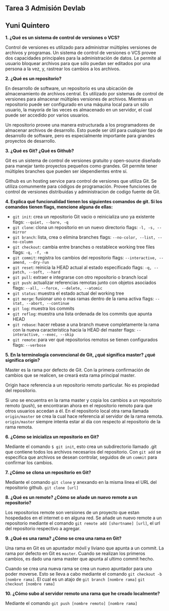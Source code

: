
## Tarea 3 Admisión Devlab
## Yuni Quintero



**1. ¿Qué es un sistema de control de versiones o VCS?**

Control de versiones es utilizado para administrar múltiples versiones de archivos y programas. Un sistema de control de versiones o VCS provee dos capacidades principales para la administración de datos. Le permite al usuario bloquear archivos para que sólo puedan ser editados por una persona a la vez, y, rastrear los cambios a los archivos.



**2. ¿Qué es un repositorio?**

En desarrollo de software, un repositorio es una ubicación de almacenamiento de archivos central. Es utilizado por sistemas de control de versiones para almacenar múltiples versiones de archivos. Mientras un repositorio puede ser configurado en una máquina local para un sólo usuario, la mayoría de las veces es almacenado en un servidor, el cual puede ser accedido por varios usuarios.

Un repositorio provee una manera estructurada a los programadores de almacenar archivos de desarrollo. Esto puede ser útil para cualquier tipo de desarrollo de software, pero es especialmente importante para grandes proyectos de desarrollo.



**3. ¿Qué es Git? ¿Qué es Github?**

Git es un sistema de control de versiones gratuito y open-source diseñado para manejar tanto proyectos pequeños como grandes. Git permite tener múltiples branches que pueden ser idependientes entre sí. 

Github es un hosting service para control de versiones que utiliza Git. Se utiliza comunmente para códigos de programación. Provee funciones de control de versiones distribuidas y administracion de codigo fuente de Git.



**4. Explica qué funcionalidad tienen los siguientes comandos de git. Si los comandos tienen flags, mencione alguna de ellas:**

+ `git init`: crea un repositorio Git vacio o reinicializa uno ya existente
flags: `--quiet, --bare, -q`
+ `git clone`: clona un repositorio en un nuevo directorio
flags: `-l, -s, --mirror`
+ `git branch`: lista, crea o elimina branches
flags: `--no-color, --list, --no-column`
+ `git checkout`: cambia entre branches o restablece working tree files
flags: `-q, -f, -m`
+ `git commit`: registra los cambios del repositorio
flags: `--interactive, --amend, --dry-run`
+ `git reset`: reinicia la HEAD actual al estado especificado
flags: `-q, --patch, --soft, --hard`
+ `git pull`: extraer e integrarse con otro repositorio o branch local
+ `git push`: actualizar referencias remotas junto con objetos asociados
flags: `--all, --force, --delete, --atomic`
+ `git status`: muestra el estado actual del working tree
+ `git merge`: fusionar uno o mas ramas dentro de la rama activa
flags: `--stat, --abort, --continue`
+ `git log`: muestra los commits
+ `git reflog`: muestra una lista ordenada de los commits que apunta HEAD
+ `git rebase`: hacer rebase a una branch mueve completamente la rama con la nueva característica hacia la HEAD del master
flags: `--interactive, --exec, --skip`
+ `git remote`: para ver qué repositorios remotos se tienen configurados
flags: `--verbose`



**5. En la terminología convencional de Git, ¿qué significa master? ¿qué significa origin?**

Master es la rama por defecto de Git. Con la primera confirmación de cambios que se realicen, se creará esta rama principal master.

Origin hace referencia a un repositorio remoto particular. No es propiedad del repositorio.

Si uno se encuentra en la rama master y copia los cambios a un repositorio remoto (push), se encontraran ahora en el repositorio remoto para que otros usuarios accedan a él. En el repositorio local otra rama llamada `origin/master` se crea la cual hace referencia al servidor de la rama remota. `origin/master` siempre intenta estar al día con respecto al repositorio de la rama remota.



**6. ¿Cómo se inicializa un repositorio en Git?**

Mediante el comando `$ git init`, esto crea un subdirectorio llamado .git que contiene todos los archivos necesarios del repositorio. Con `git add` se especifica que archivos se desean controlar, seguidos de un `commit` para confirmar los cambios.



**7. ¿Cómo se clona un repositorio en Git?**

Mediante el comando `git clone` y anexando en la misma linea el URL del repositorio github. `git clone [url]`



**8. ¿Qué es un remote? ¿Cómo se añade un nuevo remote a un repositorio?**

Los repositorios remote son versiones de un proyecto que estan hospedados en el internet o en alguna red. Se añade un nuevo remote a un repositorio mediante el comando `git remote add [shortname] [url]`, el url del repositorio respectivo a agregar.



**9. ¿Qué es una rama? ¿Cómo se crea una rama en Git?**

Una rama en Git es un apuntador móvil y liviano que apunta a un commit. La rama por defecto en Git es `master`. Cuando se realizan los primeros cambios, es dado una rama master que apunta al ultimo commit hecho.

Cuando se crea una nueva rama se crea un nuevo apuntador para uno poder moverse. Esto se lleva a cabo mediante el comando `git checkout -b [nombre rama]`.
El cual es un atajo de `git branch [nombre rama]` `git checkout [nombre rama]`


**10. ¿Cómo subo al servidor remoto una rama que he creado localmente?**

Mediante el comando `git push [nombre remoto] [nombre rama]`